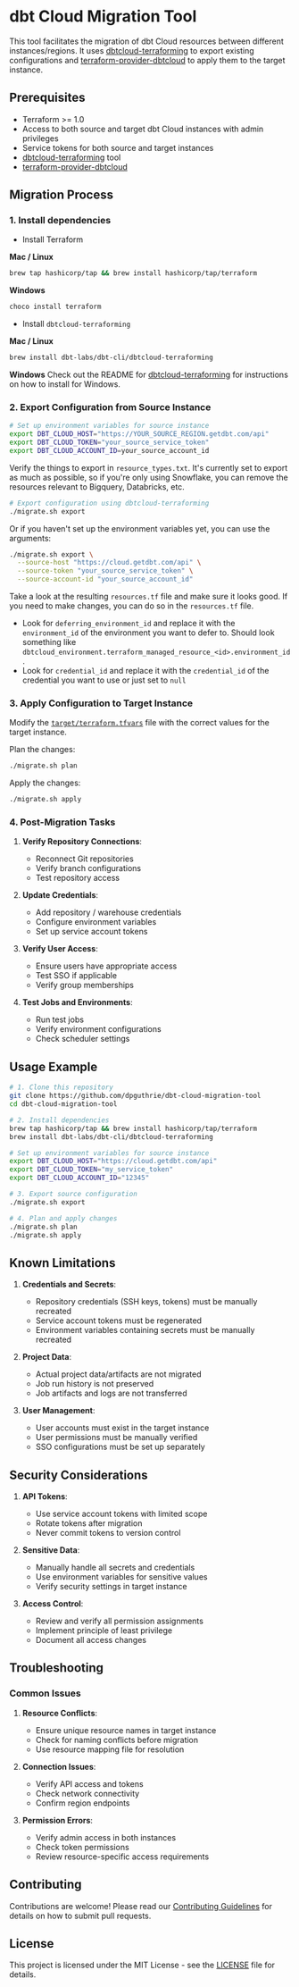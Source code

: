 # dbt Cloud Migration Tool

This tool facilitates the migration of dbt Cloud resources between different instances/regions. It uses [dbtcloud-terraforming](https://github.com/dbt-labs/dbtcloud-terraforming) to export existing configurations and [terraform-provider-dbtcloud](https://github.com/dbt-labs/terraform-provider-dbtcloud) to apply them to the target instance.

## Prerequisites

- Terraform >= 1.0
- Access to both source and target dbt Cloud instances with admin privileges
- Service tokens for both source and target instances
- [dbtcloud-terraforming](https://github.com/dbt-labs/dbtcloud-terraforming) tool
- [terraform-provider-dbtcloud](https://github.com/dbt-labs/terraform-provider-dbtcloud)

## Migration Process

### 1. Install dependencies

- Install Terraform

**Mac / Linux**
```bash
brew tap hashicorp/tap && brew install hashicorp/tap/terraform
```
**Windows**
```powershell
choco install terraform
```

- Install `dbtcloud-terraforming`

**Mac / Linux**
```bash
brew install dbt-labs/dbt-cli/dbtcloud-terraforming
```
**Windows**
Check out the README for [dbtcloud-terraforming](https://github.com/dbt-labs/dbtcloud-terraforming) for instructions on how to install for Windows.

### 2. Export Configuration from Source Instance

```bash
# Set up environment variables for source instance
export DBT_CLOUD_HOST="https://YOUR_SOURCE_REGION.getdbt.com/api"
export DBT_CLOUD_TOKEN="your_source_service_token"
export DBT_CLOUD_ACCOUNT_ID=your_source_account_id
```

Verify the things to export in `resource_types.txt`.  It's currently set to export as much as possible, so if you're only using Snowflake, you can remove the resources relevant to Bigquery, Databricks, etc.

```bash  
# Export configuration using dbtcloud-terraforming
./migrate.sh export
```

Or if you haven't set up the environment variables yet, you can use the arguments:

```bash
./migrate.sh export \
  --source-host "https://cloud.getdbt.com/api" \
  --source-token "your_source_service_token" \
  --source-account-id "your_source_account_id"
```

Take a look at the resulting `resources.tf` file and make sure it looks good.  If you need to make changes, you can do so in the `resources.tf` file.

- Look for `deferring_environment_id` and replace it with the `environment_id` of the environment you want to defer to.  Should look something like `dbtcloud_environment.terraform_managed_resource_<id>.environment_id`.
- Look for `credential_id` and replace it with the `credential_id` of the credential you want to use or just set to `null`

### 3. Apply Configuration to Target Instance

Modify the [`target/terraform.tfvars`](target/terraform.tfvars) file with the correct values for the target instance.

Plan the changes:
```bash
./migrate.sh plan
```

Apply the changes:
```bash
./migrate.sh apply
```

### 4. Post-Migration Tasks

1. **Verify Repository Connections**:
   - Reconnect Git repositories
   - Verify branch configurations
   - Test repository access

2. **Update Credentials**:
   - Add repository / warehouse credentials
   - Configure environment variables
   - Set up service account tokens

3. **Verify User Access**:
   - Ensure users have appropriate access
   - Test SSO if applicable
   - Verify group memberships

4. **Test Jobs and Environments**:
   - Run test jobs
   - Verify environment configurations
   - Check scheduler settings

## Usage Example

```bash
# 1. Clone this repository
git clone https://github.com/dpguthrie/dbt-cloud-migration-tool
cd dbt-cloud-migration-tool

# 2. Install dependencies
brew tap hashicorp/tap && brew install hashicorp/tap/terraform
brew install dbt-labs/dbt-cli/dbtcloud-terraforming

# Set up environment variables for source instance
export DBT_CLOUD_HOST="https://cloud.getdbt.com/api"
export DBT_CLOUD_TOKEN="my_service_token"
export DBT_CLOUD_ACCOUNT_ID="12345"

# 3. Export source configuration
./migrate.sh export

# 4. Plan and apply changes
./migrate.sh plan
./migrate.sh apply  
```

## Known Limitations

1. **Credentials and Secrets**:
   - Repository credentials (SSH keys, tokens) must be manually recreated
   - Service account tokens must be regenerated
   - Environment variables containing secrets must be manually recreated

2. **Project Data**:
   - Actual project data/artifacts are not migrated
   - Job run history is not preserved
   - Job artifacts and logs are not transferred

3. **User Management**:
   - User accounts must exist in the target instance
   - User permissions must be manually verified
   - SSO configurations must be set up separately


## Security Considerations

1. **API Tokens**:
   - Use service account tokens with limited scope
   - Rotate tokens after migration
   - Never commit tokens to version control

2. **Sensitive Data**:
   - Manually handle all secrets and credentials
   - Use environment variables for sensitive values
   - Verify security settings in target instance

3. **Access Control**:
   - Review and verify all permission assignments
   - Implement principle of least privilege
   - Document all access changes

## Troubleshooting

### Common Issues

1. **Resource Conflicts**:
   - Ensure unique resource names in target instance
   - Check for naming conflicts before migration
   - Use resource mapping file for resolution

2. **Connection Issues**:
   - Verify API access and tokens
   - Check network connectivity
   - Confirm region endpoints

3. **Permission Errors**:
   - Verify admin access in both instances
   - Check token permissions
   - Review resource-specific access requirements

## Contributing

Contributions are welcome! Please read our [Contributing Guidelines](CONTRIBUTING.md) for details on how to submit pull requests.

## License

This project is licensed under the MIT License - see the [LICENSE](LICENSE) file for details. 